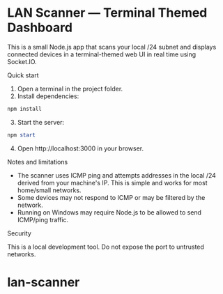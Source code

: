 # LAN Scanner — Terminal Themed Dashboard

This is a small Node.js app that scans your local /24 subnet and displays connected devices in a terminal-themed web UI in real time using Socket.IO.

Quick start

1. Open a terminal in the project folder.
2. Install dependencies:

```powershell
npm install
```

3. Start the server:

```powershell
npm start
```

4. Open http://localhost:3000 in your browser.

Notes and limitations

-   The scanner uses ICMP ping and attempts addresses in the local /24 derived from your machine's IP. This is simple and works for most home/small networks.
-   Some devices may not respond to ICMP or may be filtered by the network.
-   Running on Windows may require Node.js to be allowed to send ICMP/ping traffic.

Security

This is a local development tool. Do not expose the port to untrusted networks.

# lan-scanner

